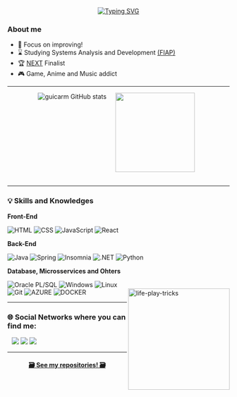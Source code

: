 <div align=center>
  <a href="https://git.io/typing-svg"><img src="http://readme-typing-svg.herokuapp.com?font=Roboto&duration=4000&pause=1000&color=FFFFFF&center=true&width=600&lines=🖐️+Hello+Guys!+My+name+is+Guilherme+Carneiro+🐏;👨🏻‍💻+I'm+a+Full+Stack+Developer.+And+a+technology+enjoyer+🚀" alt="Typing SVG"/></a>
</div>

<h3>About me</h3>

- 🎯 Focus on improving!
- ⌛ Studying Systems Analysis and Development <a href="https://www.fiap.com.br">(FIAP)</a>
- 🏆 [NEXT](https://www.fiap.com.br/next/) Finalist
- 🎮 Game, Anime and Music addict
___________________________________________________________________________________________________________________________________________

<div style="display: flex; justify-content: center; align-content: center;">
  <a href="https://github.com/guicarm" style="text-decoration: none; margin-right: 10px;">
    
  <img align="left" src="https://github-readme-stats.vercel.app/api?username=guicarm&show_icons=true&theme=github_dark" alt="guicarm GitHub stats" style="margin-right: 20px;"/>
  <img align="center" height="180em" src="https://github-readme-stats.vercel.app/api/top-langs/?username=guicarm&layout=compact&langs_count=7&theme=github_dark"/>
</div>

<br>

___________________________________________________________________________________________________________________________________________


 <h3>💡 Skills and Knowledges</h3>

**Front-End**

  ![HTML](https://img.shields.io/badge/HTML-orange?style=for-the-badge&logo=HTML5&logoColor=white)
  ![CSS](https://img.shields.io/badge/CSS-blue?style=for-the-badge&logo=CSS3&logoColor=white)
  ![JavaScript](https://img.shields.io/badge/JavaScript-323330?style=for-the-badge&logo=javascript&logoColor=F7DF1E)
  ![React](https://img.shields.io/badge/-React-blue?style=for-the-badge&logo=react&logoColor=white)           
                                                                                                                                    
  
**Back-End**

  ![Java](https://img.shields.io/badge/Java-red?style=for-the-badge&logo=Java&logoColor=white)
  ![Spring](https://img.shields.io/badge/Spring-6DB33F?style=for-the-badge&logo=spring&logoColor=white)
  ![Insomnia](https://img.shields.io/badge/-Insomnia-323330?style=for-the-badge&logo=insomnia&logoColor=007ACC)
  ![.NET](https://img.shields.io/badge/.NET-purple?style=for-the-badge&logo=.NET&logoColor=white)
  ![Python](https://img.shields.io/badge/Python-3776AB?style=for-the-badge&logo=python&logoColor=white)

                                                                                                               
**Database, Microsservices and Ohters**                                                                                            
                                                                                                                                                   
![Oracle PL/SQL](https://img.shields.io/badge/oracle-red?style=for-the-badge&logo=oracle&logoColor=white)
![Windows](https://img.shields.io/badge/Windows-017AD7?style=for-the-badge&logo=windows&logoColor=white)
![Linux](https://img.shields.io/badge/Linux-grey?style=for-the-badge&logo=linux&logoColor=white)    
![Git](https://img.shields.io/badge/git-white?style=for-the-badge&logo=git&logoColor=orange)
![AZURE](https://img.shields.io/badge/Azure-blue?style=for-the-badge&logo=microsoft&logoColor=blue)
![DOCKER](https://img.shields.io/badge/docker-black?style=for-the-badge&logo=docker&logoColor=blue)
<img align="right" alt="life-play-tricks" height="230" width="230" src="https://i.pinimg.com/originals/76/f4/9b/76f49be8058bf9a399ee40f0061d84b8.gif">

___________________________________________________________________________________________________________________________________________

 <h3>🌐 Social Networks where you can find me:</h3>

<div>
  <a href="https://www.linkedin.com/in/guilherme-matos-189891266/" target="_blank"><img src="https://img.shields.io/badge/-LinkedIn-%230077B5?style=for-the-badge&logo=linkedin&logoColor=white" target="_blank"></a>
  <a href="https://www.instagram.com/gui_carmv" target="_blank"><img src="https://img.shields.io/badge/-Instagram-%23E4405F?style=for-the-badge&logo=instagram&logoColor=white" target="_blank"></a> 
  <a href = "mailto:guilhermecarneiromt@gmail.com"><img src="https://img.shields.io/badge/-Gmail-%23333?style=for-the-badge&logo=gmail&logoColor=white" target="_blank"></a>
</div>

___________________________________________________________________________________________________________________________________________

<h4 align="center">
  <a href="https://github.com/guicarm?tab=repositories" title="guicarm's repositories">🗃️ See my repositories! 🗃️</a>
</h4>


